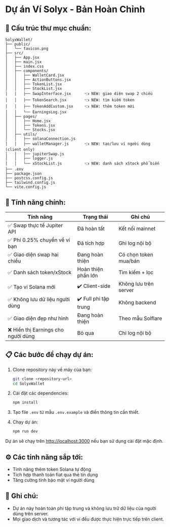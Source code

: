 
# Dự án Ví Solyx - Bản Hoàn Chỉnh

## 📁 Cấu trúc thư mục chuẩn:

```
SolyxWallet/
├── public/
│   └── favicon.png
├── src/
│   ├── App.jsx
│   ├── main.jsx
│   ├── index.css
│   ├── components/
│   │   ├── WalletCard.jsx
│   │   ├── ActionButtons.jsx
│   │   ├── TokenList.jsx
│   │   ├── StockList.jsx
│   │   ├── SwapInterface.jsx      👈 NEW: giao diện swap 2 chiều
│   │   ├── TokenSearch.jsx        👈 NEW: tìm kiếm token
│   │   ├── TokenAddCustom.jsx     👈 NEW: thêm token mới
│   │   └── EarningsLog.jsx
│   ├── pages/
│   │   ├── Home.jsx
│   │   ├── Tokens.jsx
│   │   └── Stocks.jsx
│   ├── utils/
│   │   ├── solanaConnection.js
│   │   ├── walletManager.js       👈 NEW: tạo/lưu ví người dùng (client only)
│   │   ├── jupiterSwap.js
│   │   ├── logger.js
│   │   └── xStockList.js          👈 NEW: danh sách xStock phổ biến
├── .env
├── package.json
├── postcss.config.js
├── tailwind.config.js
└── vite.config.js
```

## 🎯 Tính năng chính:

| Tính năng                           | Trạng thái       | Ghi chú                   |
|-------------------------------------|------------------|---------------------------|
| ✅ Swap thực tế Jupiter API         | Đã hoàn tất      | Kết nối mainnet           |
| ✅ Phí 0.25% chuyển về ví bạn       | Đã tích hợp     | Ghi log nội bộ            |
| ✅ Giao diện swap hai chiều         | Đang hoàn thiện | Có chọn token mua/bán     |
| ✅ Danh sách token/xStock           | Hoàn thiện phần lớn | Tìm kiếm + lọc         |
| ✅ Tạo ví Solana mới                | ✔️ Client-side   | Không lưu trên server     |
| ✅ Không lưu dữ liệu người dùng     | ✔️ Full phi tập trung | Không backend         |
| ✅ Giao diện đẹp như hình           | Đang hoàn thiện | Theo mẫu Solflare         |
| ❌ Hiển thị Earnings cho người dùng | Bỏ qua           | Chỉ log nội bộ            |

## 📋 Các bước để chạy dự án:

1. Clone repository này về máy của bạn:
   ```bash
   git clone <repository-url>
   cd SolyxWallet
   ```

2. Cài đặt các dependencies:
   ```bash
   npm install
   ```

3. Tạo file `.env` từ mẫu `.env.example` và điền thông tin cần thiết.

4. Chạy dự án:
   ```bash
   npm run dev
   ```

Dự án sẽ chạy trên [http://localhost:3000](http://localhost:3000) nếu bạn sử dụng cài đặt mặc định.

## ⚙️ Các tính năng sắp tới:

- Tính năng thêm token Solana tự động
- Tích hợp thanh toán fiat qua thẻ tín dụng
- Tăng cường tính bảo mật ví người dùng

## 📝 Ghi chú:

- Dự án này hoàn toàn phi tập trung và không lưu trữ dữ liệu của người dùng trên server.
- Mọi giao dịch và tương tác với ví đều được thực hiện trực tiếp trên client.
